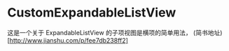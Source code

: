 # CustomExpandableListView
这是一个关于 ExpandableListView 的子项视图是横项的简单用法，
(简书地址)[http://www.jianshu.com/p/fee7db238ff2]
